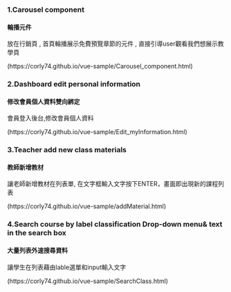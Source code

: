 <h3>1.Carousel component</h3>
<h4>輪播元件</h4>
<p>放在行銷頁 , 首頁輪播展示免費預覽章節的元件 , 直接引導user觀看我們想展示教學頁</p>
(https://corly74.github.io/vue-sample/Carousel_component.html)



<h3>2.Dashboard edit personal information</h3>
<h4>修改會員個人資料雙向綁定</h4>
<p>會員登入後台,修改會員個人資料</p>
(https://corly74.github.io/vue-sample/Edit_myInformation.html)


<h3>3.Teacher add new class materials</h3>
<h4>教師新增教材</h4>
<p>讓老師新增教材在列表單, 在文字框輸入文字按下ENTER，畫面即出現新的課程列表</p>
(https://corly74.github.io/vue-sample/addMaterial.html)


<h3>4.Search course by label classification Drop-down menu& text in the search box </h3>
<h4>大量列表外速搜尋資料</h4>
<p>讓學生在列表藉由lable選單和input輸入文字</p>
(https://corly74.github.io/vue-sample/SearchClass.html)



